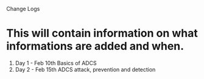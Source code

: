 Change Logs

# This will contain information on what informations are added and when.
 
1. Day 1 - Feb 10th Basics of ADCS
2. Day 2 - Feb 15th ADCS attack, prevention and detection
